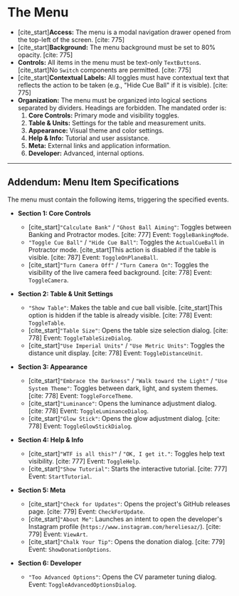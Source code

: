 # The Menu

* [cite_start]**Access:** The menu is a modal navigation drawer opened from the top-left of the screen. [cite: 775]
* [cite_start]**Background:** The menu background must be set to 80% opacity. [cite: 775]
* **Controls:** All items in the menu must be text-only `TextButton`s. [cite_start]No `Switch` components are permitted. [cite: 775]
* [cite_start]**Contextual Labels:** All toggles must have contextual text that reflects the action to be taken (e.g., "Hide Cue Ball" if it is visible). [cite: 775]
* **Organization:** The menu must be organized into logical sections separated by dividers. Headings are forbidden. The mandated order is:
  1.  **Core Controls:** Primary mode and visibility toggles.
  2.  **Table & Units:** Settings for the table and measurement units.
  3.  **Appearance:** Visual theme and color settings.
  4.  **Help & Info:** Tutorial and user assistance.
  5.  **Meta:** External links and application information.
  6.  **Developer:** Advanced, internal options.

***
## Addendum: Menu Item Specifications

The menu must contain the following items, triggering the specified events.

* **Section 1: Core Controls**
  * [cite_start]`"Calculate Bank"` / `"Ghost Ball Aiming"`: Toggles between Banking and Protractor modes. [cite: 777] Event: `ToggleBankingMode`.
  * `"Toggle Cue Ball"` / `"Hide Cue Ball"`: Toggles the `ActualCueBall` in Protractor mode. [cite_start]This action is disabled if the table is visible. [cite: 787] Event: `ToggleOnPlaneBall`.
  * [cite_start]`"Turn Camera Off"` / `"Turn Camera On"`: Toggles the visibility of the live camera feed background. [cite: 778] Event: `ToggleCamera`.

* **Section 2: Table & Unit Settings**
  * `"Show Table"`: Makes the table and cue ball visible. [cite_start]This option is hidden if the table is already visible. [cite: 778] Event: `ToggleTable`.
  * [cite_start]`"Table Size"`: Opens the table size selection dialog. [cite: 778] Event: `ToggleTableSizeDialog`.
  * [cite_start]`"Use Imperial Units"` / `"Use Metric Units"`: Toggles the distance unit display. [cite: 778] Event: `ToggleDistanceUnit`.

* **Section 3: Appearance**
  * [cite_start]`"Embrace the Darkness"` / `"Walk toward the Light"` / `"Use System Theme"`: Toggles between dark, light, and system themes. [cite: 778] Event: `ToggleForceTheme`.
  * [cite_start]`"Luminance"`: Opens the luminance adjustment dialog. [cite: 778] Event: `ToggleLuminanceDialog`.
  * [cite_start]`"Glow Stick"`: Opens the glow adjustment dialog. [cite: 778] Event: `ToggleGlowStickDialog`.

* **Section 4: Help & Info**
  * [cite_start]`"WTF is all this?"` / `"OK, I get it."`: Toggles help text visibility. [cite: 777] Event: `ToggleHelp`.
  * [cite_start]`"Show Tutorial"`: Starts the interactive tutorial. [cite: 777] Event: `StartTutorial`.

* **Section 5: Meta**
  * [cite_start]`"Check for Updates"`: Opens the project's GitHub releases page. [cite: 779] Event: `CheckForUpdate`.
  * [cite_start]`"About Me"`: Launches an intent to open the developer's Instagram profile (`https://www.instagram.com/hereliesaz/`). [cite: 779] Event: `ViewArt`.
  * [cite_start]`"Chalk Your Tip"`: Opens the donation dialog. [cite: 779] Event: `ShowDonationOptions`.

* **Section 6: Developer**
  * `"Too Advanced Options"`: Opens the CV parameter tuning dialog. Event: `ToggleAdvancedOptionsDialog`.